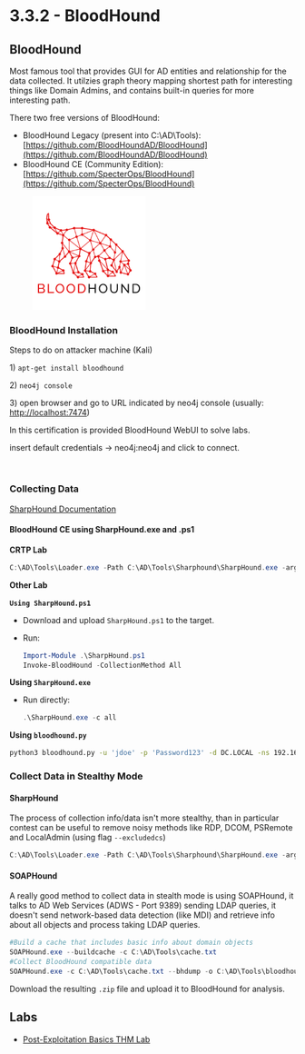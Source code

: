 # 3.3.2 - BloodHound

## **BloodHound** <a href="#bloodhound" id="bloodhound"></a>

Most famous tool that provides GUI for AD entities and relationship for the data collected. It utilzies graph theory mapping shortest path for interesting things like Domain Admins, and contains built-in queries for more interesting path.

There two free versions of BloodHound:

* BloodHound Legacy (present into C:\AD\Tools): [https://github.com/BloodHoundAD/BloodHound](https://github.com/BloodHoundAD/BloodHound)
* BloodHound CE (Community Edition): [https://github.com/SpecterOps/BloodHound](https://github.com/SpecterOps/BloodHound)

<div align="left"><figure><img src="../../../.gitbook/assets/image (1).png" alt="" width="200"><figcaption></figcaption></figure></div>

### BloodHound Installation <a href="#bloodhound-installation" id="bloodhound-installation"></a>

Steps to do on attacker machine (Kali)

1\) `apt-get install bloodhound`

2\) `neo4j console`

3\) open browser and go to URL indicated by neo4j console (usually: [http://localhost:7474](http://localhost:7474/))

In this certification is provided BloodHound WebUI to solve labs.

insert default credentials -> neo4j:neo4j and click to connect.

<figure><img src="https://dev-angelist.gitbook.io/~gitbook/image?url=https%3A%2F%2F677614291-files.gitbook.io%2F%7E%2Ffiles%2Fv0%2Fb%2Fgitbook-x-prod.appspot.com%2Fo%2Fspaces%252FrRWtuMw6xkkeDjZfkcWC%252Fuploads%252FFKxVRkXw5IuHzJZ5E5hK%252Fimage.png%3Falt%3Dmedia%26token%3D5306a709-ef24-4b88-9096-a8018f5f4053&#x26;width=768&#x26;dpr=4&#x26;quality=100&#x26;sign=cb2af27f&#x26;sv=2" alt=""><figcaption></figcaption></figure>

### Collecting Data

[SharpHound Documentation](https://bloodhound.readthedocs.io/en/latest/data-collection/sharphound.html)

#### BloodHound CE using SharpHound.exe and .ps1

**CRTP Lab**

```powershell
C:\AD\Tools\Loader.exe -Path C:\AD\Tools\Sharphound\SharpHound.exe -args --collectionmethods All
```

**Other Lab**

**`Using SharpHound.ps1`**

* Download and upload `SharpHound.ps1` to the target.
*   Run:

    ```powershell
    Import-Module .\SharpHound.ps1
    Invoke-BloodHound -CollectionMethod All
    ```

**Using `SharpHound.exe`**

*   Run directly:

    ```powershell
    .\SharpHound.exe -c all
    ```

**Using `bloodhound.py`**

```bash
python3 bloodhound.py -u 'jdoe' -p 'Password123' -d DC.LOCAL -ns 192.168.1.1 --zip -c All
```

### Collect Data in Stealthy Mode

#### SharpHound

The process of collection info/data isn't more stealthy, than in particular contest can be useful to remove noisy methods like RDP, DCOM, PSRemote and LocalAdmin (using flag `--excludedcs`)

```powershell
C:\AD\Tools\Loader.exe -Path C:\AD\Tools\Sharphound\SharpHound.exe -args --collectionmethods Group,GPOLocalGroup,Session,Trusts,ACL,Container,ObjectProps,SPNTargets,CertServices --excludedcs
```

#### SOAPHound

A really good method to collect data in stealth mode is using SOAPHound, it talks to AD Web Services (ADWS - Port 9389) sending LDAP queries, it doesn't send network-based data detection (like MDI) and retrieve info about all objects and process taking LDAP queries.

```powershell
#Build a cache that includes basic info about domain objects
SOAPHound.exe --buildcache -c C:\AD\Tools\cache.txt
#Collect BloodHound compatible data
SOAPHound.exe -c C:\AD\Tools\cache.txt --bhdump -o C:\AD\Tools\bloodhound-output --nolaps
```

Download the resulting `.zip` file and upload it to BloodHound for analysis.

## Labs

* [Post-Exploitation Basics THM Lab](https://dev-angelist.gitbook.io/writeups-and-walkthroughs/thm/post-exploitation-basics)
